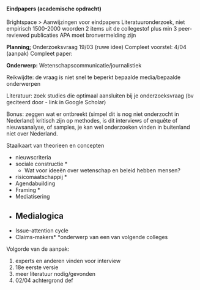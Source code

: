 #### Eindpapers (academische opdracht)

Brightspace > Aanwijzingen voor eindpapers
Literatuuronderzoek, niet empirisch
1500-2000 woorden
2 items uit de collegestof plus min 3 peer-reviewed publicaties
APA moet bronvermelding zijn


**Planning;**
Onderzoeksvraag 19/03 (ruwe idee)
Compleet voorstel: 4/04 (aanpak)
Compleet paper: 


**Onderwerp:**
Wetenschapscommunicatie/journalistiek

Reikwijdte: de vraag is niet snel te beperkt
bepaalde media/bepaalde onderwerpen


Literatuur: zoek studies die optimaal aansluiten bij je onderzoeksvraag (bv geciteerd door - link in Google Scholar)

Bonus: zeggen wat er ontbreekt (simpel dit is nog niet onderzocht in Nederland) kritisch zijn op methodes, is dit interviews of enquête of nieuwsanalyse, of samples, je kan wel onderzoeken vinden in buitenland niet over Nederland. 



Staalkaart van theorieen en concepten
- nieuwscriteria
- sociale constructie *
	- Wat voor ideeën over wetenschap en beleid hebben mensen?
- risicomaatschappij *
- Agendabuilding
- Framing * 
- Mediatisering
- Medialogica
	- 
- Issue-attention cycle
- Claims-makers*
*onderwerp van een van volgende colleges


Volgorde van de aanpak:
1. experts en anderen vinden voor interview
2. 18e eerste versie
3. meer literatuur nodig/gevonden
4. 02/04 achtergrond def



